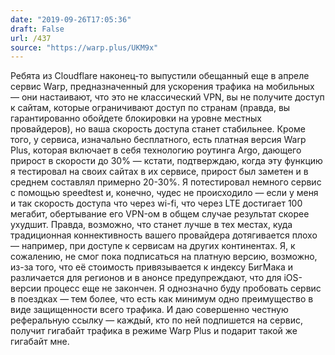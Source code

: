 ```yaml
---
date: "2019-09-26T17:05:36"
draft: False
url: /437
source: "https://warp.plus/UKM9x"
---
```


Ребята из Cloudflare наконец-то выпустили обещанный еще в апреле сервис Warp, предназначенный для ускорения трафика на мобильных — они настаивают, что это не классический VPN, вы не получите доступ к сайтам, которые ограничивают доступ по странам (правда, вы гарантированно обойдете блокировки на уровне местных провайдеров), но ваша скорость доступа станет стабильнее. Кроме того, у сервиса, изначально бесплатного, есть платная версия Warp Plus, которая включает в себя технологию роутинга Argo, дающего прирост в скорости до 30% — кстати, подтверждаю, когда эту функцию я тестировал на своих сайтах в их сервисе, прирост был заметен и в среднем составлял примерно 20-30%. 
Я потестировал немного сервис с помощью speedtest и, конечно, чудес не происходило — если у меня и так скорость доступа что через wi-fi, что через LTE достигает 100 мегабит, обертывание его VPN-ом в общем случае результат скорее ухудшит. Правда, возможно, что станет лучше в тех местах, куда традиционная коннективность вашего провайдера дотягивается плохо — например, при доступе к сервисам на других континентах. Я, к сожалению, не смог пока подписаться на платную версию, возможно, из-за того, что её стоимость привязывается к индексу БигМака и различается для регионов и в анонсе предупреждают, что для iOS-версии процесс еще не закончен. 
Я однозначно буду пробовать сервис в поездках — тем более, что есть как минимум одно преимущество в виде защищенности всего трафика. И даю совершенно честную реферальную ссылку — каждый, кто по ней подпишется на сервис, получит гигабайт трафика в режиме Warp Plus и подарит такой же гигабайт мне.
